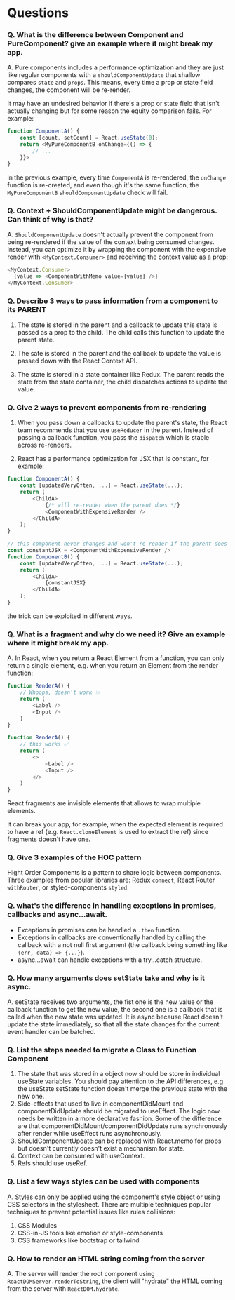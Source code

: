 # Questions

### Q. What is the difference between Component and PureComponent? give an example where it might break my app.

A. Pure components includes a performance optimization and they are just like regular components with a `shouldComponentUpdate` that shallow compares `state` and `props`. This means, every time a prop or state field changes, the component will be re-render.

It may have an undesired behavior if there's a prop or state field that isn't actually changing but for some reason the equity comparison fails. For example:

```typescript
function ComponentA() {
	const [count, setCount] = React.useState(0);
	return <MyPureComponentB onChange={() => {
		// ...
	}}>
}
```

in the previous example, every time `ComponentA` is re-rendered, the `onChange` function is re-created, and even though it's the same function, the `MyPureComponentB` `shouldComponentUpdate` check will fail.

### Q. Context + ShouldComponentUpdate might be dangerous. Can think of why is that?

A. `ShouldComponentUpdate` doesn't actually prevent the component from being re-rendered if the value of the context being consumed changes. Instead, you can optimize it by wrapping the component with the expensive render with `<MyContext.Consumer>` and receiving the context value as a prop:

```typescript
<MyContext.Consumer>
  {value => <ComponentWithMemo value={value} />}
</MyContext.Consumer>
```

### Q. Describe 3 ways to pass information from a component to its PARENT

1. The state is stored in the parent and a callback to update this state is passed as a prop to the child. The child calls this function to update the parent state.

2. The sate is stored in the parent and the callback to update the value is passed down with the React Context API.

3. The state is stored in a state container like Redux. The parent reads the state from the state container, the child dispatches actions to update the value.

### Q. Give 2 ways to prevent components from re-rendering

1. When you pass down a callbacks to update the parent's state, the React team recommends that you use `useReducer` in the parent. Instead of passing a callback function, you pass the `dispatch` which is stable across re-renders.

2. React has a performance optimization for JSX that is constant, for example:

```typescript
function ComponentA() {
	const [updatedVeryOften, ...] = React.useState(...);
	return (
		<ChildA>
			{/* will re-render when the parent does */}
			<ComponentWithExpensiveRender />
		</ChildA>
	);
}

// this component never changes and won't re-render if the parent does
const constantJSX = <ComponentWithExpensiveRender />
function ComponentB() {
	const [updatedVeryOften, ...] = React.useState(...);
	return (
		<ChildA>
			{constantJSX}	
		</ChildA>
	);
}
```

the trick can be exploited in different ways.

### Q. What is a fragment and why do we need it? Give an example where it might break my app.

A. In React, when you return a React Element from a function, you can only return a single element, e.g. when you return an Element from the render function:

```typescript
function RenderA() {
	// Whoops, doesn't work 💥
	return (
		<Label />
		<Input />
	)
}

function RenderA() {
	// this works ✅
	return (
		<>
			<Label />
			<Input />
		</>
	)
}
```

React fragments are invisible elements that allows to wrap multiple elements.

It can break your app, for example, when the expected element is required to have a ref (e.g. `React.cloneElement` is used to extract the ref) since fragments doesn't have one.

### Q. Give 3 examples of the HOC pattern

Hight Order Components is a pattern to share logic between components. Three examples from popular libraries are: Redux `connect`, React Router `withRouter`, or styled-components `styled`.

### Q. what's the difference in handling exceptions in promises, callbacks and async...await.

- Exceptions in promises can be handled a `.then` function.
- Exceptions in callbacks are conventionally handled by calling the callback with a not null first argument (the callback being something like `(err, data) => {...}`).
- async...await can handle exceptions with a try...catch structure.

### Q. How many arguments does setState take and why is it async.
A. setState receives two arguments, the fist one is the new value or the callback function to get the new value, the second one is a callback that is called when the new state was updated. It is async because React doesn't update the state immediately, so that all the state changes for the current event handler can be batched.

### Q. List the steps needed to migrate a Class to Function Component

1. The state that was stored in a object now should be store in individual useState variables. You should pay attention to the API differences, e.g. the useState setState function doesn't merge the previous state with the new one.
2. Side-effects that used to live in componentDidMount and componentDidUpdate should be migrated to useEffect. The logic now needs be written in a more declarative fashion. Some of the difference are that componentDidMount/componentDidUpdate runs synchronously after render while useEffect runs asynchronously.
3. ShouldComponentUpdate can be replaced with React.memo for props but doesn't currently doesn't exist a mechanism for state.
4. Context can be consumed with useContext.
5. Refs should use useRef.

### Q. List a few ways styles can be used with components

A. Styles can only be applied using the component's style object or using CSS selectors in the stylesheet. There are multiple techniques popular techniques to prevent potential issues like rules collisions:

1. CSS Modules
2. CSS-in-JS tools like emotion or style-components
3. CSS frameworks like bootstrap or tailwind

### Q. How to render an HTML string coming from the server

A. The server will render the root component using `ReactDOMServer.renderToString`, the client will "hydrate" the HTML coming from the server with `ReactDOM.hydrate`.
